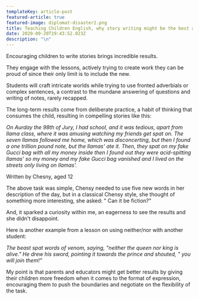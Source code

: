 ```yaml
---
templateKey: article-post
featured-article: true
featured-image: diplomat-disaster2.png
title: Teaching Children English, why story writing might be the best approach
date: 2020-09-20T19:43:52.023Z
description: "\n"
---
```

<!--StartFragment-->

Encouraging children to write stories brings incredible results.



They engage with the lessons, actively trying to create work they can be proud of since their only limit is to include the new.



Students will craft intricate worlds while trying to use fronted adverbials or complex sentences, a contrast to the mundane answering of questions and writing of notes, rarely recapped.



The long-term results come from deliberate practice, a habit of thinking that consumes the child, resulting in compelling stories like this:



*On Aurday the 98th of Jury, I had school, and it was tedious, apart from llama class, where it was amusing watching my friends get spat on. The seven llamas followed me home, which was disconcerting, but then I found a one trillion pound note, but the llamas' ate it. Then, they spat on my fake Gucci bag with all my money inside then I found out they were acid-spitting llamas' so my money and my fake Gucci bag vanished and I lived on the streets only living on llamas'.*



Written by Chesny, aged 12



The above task was simple, Chensy needed to use five new words in her description of the day, but in a classical Chensy style, she thought of something more interesting, she asked: " Can it be fiction?"



And, it sparked a curiosity within me, an eagerness to see the results and she didn't disappoint.



Here is another example from a lesson on using neither/nor with another student:



*The beast spat words of venom, saying, "neither the queen nor king is alive." He drew his sword, pointing it towards the prince and shouted, " you will join them!"*



My point is that parents and educators might get better results by giving their children more freedom when it comes to the format of expression, encouraging them to push the boundaries and negotiate on the flexibility of the task.

<!--EndFragment-->